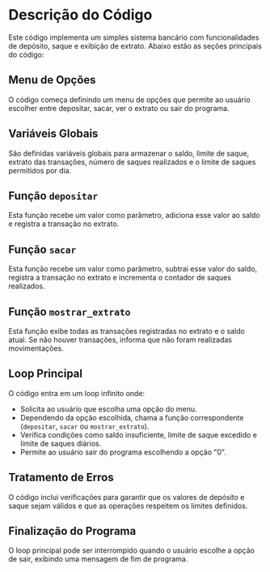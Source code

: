 # Descrição do Código

Este código implementa um simples sistema bancário com funcionalidades de depósito, saque e exibição de extrato. Abaixo estão as seções principais do código:

## Menu de Opções

O código começa definindo um menu de opções que permite ao usuário escolher entre depositar, sacar, ver o extrato ou sair do programa.

## Variáveis Globais

São definidas variáveis globais para armazenar o saldo, limite de saque, extrato das transações, número de saques realizados e o limite de saques permitidos por dia.

## Função `depositar`

Esta função recebe um valor como parâmetro, adiciona esse valor ao saldo e registra a transação no extrato.

## Função `sacar`

Esta função recebe um valor como parâmetro, subtrai esse valor do saldo, registra a transação no extrato e incrementa o contador de saques realizados.

## Função `mostrar_extrato`

Esta função exibe todas as transações registradas no extrato e o saldo atual. Se não houver transações, informa que não foram realizadas movimentações.

## Loop Principal

O código entra em um loop infinito onde:
- Solicita ao usuário que escolha uma opção do menu.
- Dependendo da opção escolhida, chama a função correspondente (`depositar`, `sacar` ou `mostrar_extrato`).
- Verifica condições como saldo insuficiente, limite de saque excedido e limite de saques diários.
- Permite ao usuário sair do programa escolhendo a opção "0".

## Tratamento de Erros

O código inclui verificações para garantir que os valores de depósito e saque sejam válidos e que as operações respeitem os limites definidos.

## Finalização do Programa

O loop principal pode ser interrompido quando o usuário escolhe a opção de sair, exibindo uma mensagem de fim de programa.
